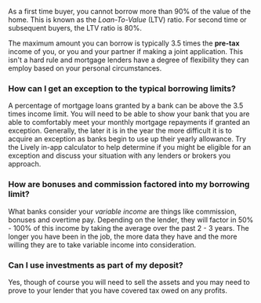 As a first time buyer, you cannot borrow more than 90% of the value of the home. This is known as the *Loan-To-Value* (LTV) ratio.
 For second time or subsequent buyers, the LTV ratio is 80%.
 
The maximum amount you can borrow is typically 3.5 times the **pre-tax** income of you, or you and your partner if making a joint application.
 This isn't a hard rule and mortgage lenders have a degree of flexibility they can employ based on 
 your personal circumstances.
 

### How can I get an exception to the typical borrowing limits?

A percentage of mortgage loans granted by a bank can be above the 3.5 times income limit. 
 You will need to be able to show your bank that you are able to comfortably meet your monthly mortgage repayments if granted an exception.
 Generally, the later it is in the year the more difficult it is to acquire an exception as banks begin to use up their yearly allowance.
 Try the Lively in-app calculator to help determine if you might be eligible for an exception and discuss your situation with any lenders or brokers you approach. 
 

### How are bonuses and commission factored into my borrowing limit?

What banks consider your *variable income* are things like commission, bonuses and overtime pay. Depending on the lender,
 they will factor in 50% - 100% of this income by taking the average over the past 2 - 3 years. The longer you have been in the job,
 the more data they have and the more willing they are to take variable income into consideration. 
 

### Can I use investments as part of my deposit?

Yes, though of course you will need to sell the assets and you may need to prove to your lender that you have covered tax owed on any profits.
 